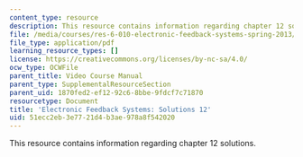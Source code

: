 ```yaml
---
content_type: resource
description: This resource contains information regarding chapter 12 solutions.
file: /media/courses/res-6-010-electronic-feedback-systems-spring-2013/51ecc2eb3e7721d4b3ae978a8f542020_MITRES_6-010S13_sol12.pdf
file_type: application/pdf
learning_resource_types: []
license: https://creativecommons.org/licenses/by-nc-sa/4.0/
ocw_type: OCWFile
parent_title: Video Course Manual
parent_type: SupplementalResourceSection
parent_uid: 1870fed2-ef12-92c6-8bbe-9fdcf7c71870
resourcetype: Document
title: 'Electronic Feedback Systems: Solutions 12'
uid: 51ecc2eb-3e77-21d4-b3ae-978a8f542020
---
```

This resource contains information regarding chapter 12 solutions.